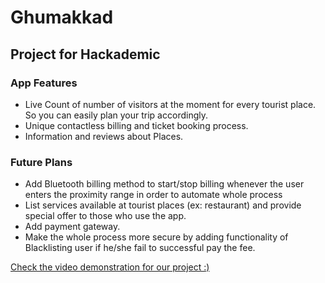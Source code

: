 # Ghumakkad

## Project for Hackademic 


### App Features

- Live Count of number of visitors at the moment for every tourist place.
  So you can easily plan your trip accordingly.
- Unique contactless billing and ticket booking process.
- Information and reviews about Places.


### Future Plans

- Add Bluetooth billing method to start/stop billing whenever the user enters the proximity range in order to automate whole process
- List services available at tourist places (ex: restaurant) and provide special offer to those who use the app.
- Add payment gateway.
- Make the whole process more secure by adding functionality of Blacklisting user if he/she fail to successful pay the fee.


[ Check the video demonstration for our project :) ](https://youtu.be/ZjTLvHjShh0)
